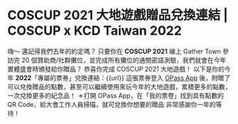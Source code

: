 # COSCUP 2021 大地遊戲贈品兌換連結 | COSCUP x KCD Taiwan 2022

嗨～ 還記得我們去年的約定嗎？
只要你在 **COSCUP 2021** 線上 Gather Town 參訪完 20 個贊助商/社群攤位，並完成所有攤位的通關密語測驗，我們就會在今年實體盛會時頒發給你贈品？
恭喜你完成 COSCUP 2021 大地遊戲！
以下是你的今年 **2022**「專屬的票券」兌換連結：{{url}}
這張票券登入 [OPass App](https://opass.app/) 後，附贈了可以兌換贈品的點數，甚至可以繼續使用來玩今年的大地遊戲，累積更多的點數，一次兌換更多的紀念品！
＊打開 OPass App，在「我的票卷」找到具有點數的 QR Code，給大會工作人員掃描，就可兌換你想要的贈品
非常感謝你一年的等待！
